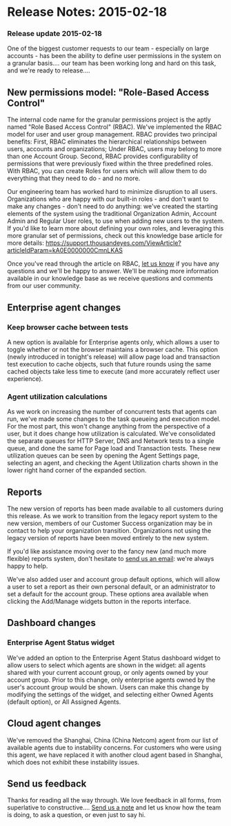 # Release Notes: 2015-02-18

### Release update 2015-02-18

One of the biggest customer requests to our team - especially on large accounts - has been the ability to define user permissions in the system on a granular basis.... our team has been working long and hard on this task, and we're ready to release....

## New permissions model: "Role-Based Access Control"

The internal code name for the granular permissions project is the aptly named "Role Based Access Control" \(RBAC\).  We've implemented the RBAC model for user and user group management.  RBAC provides two principal benefits: First, RBAC eliminates the hierarchical relationships between users, accounts and organizations; Under RBAC, users may belong to more than one Account Group. Second, RBAC provides configurability of permissions that were previously fixed within the three predefined roles. With RBAC, you can create Roles for users which will allow them to do everything that they need to do - and no more.  

Our engineering team has worked hard to minimize disruption to all users.  Organizations who are happy with our built-in roles -  and don't want to make any changes - don't need to do anything: we've created the starting elements of the system using the traditional Organization Admin, Account Admin and Regular User roles, to use when adding new users to the system.  If you'd like to learn more about defining your own roles, and leveraging this more granular set of permissions, check out this knowledge base article for more details: https://support.thousandeyes.com/ViewArticle?articleIdParam=kA0E0000000CmnLKAS

Once you've read through the article on RBAC, [let us know](mailto:support@thousandeyes.com?subject=RBAC+Questions) if you have any questions and we'll be happy to answer.  We'll be making more information available in our knowledge base as we receive questions and comments from our user community.

## Enterprise agent changes

### Keep browser cache between tests

A new option is available for Enterprise agents only, which allows a user to toggle whether or not the browser maintains a browser cache.  This option \(newly introduced in tonight's release\) will allow page load and transaction test execution to cache objects, such that future rounds using the same cached objects take less time to execute \(and more accurately reflect user experience\).

### Agent utilization calculations

As we work on increasing the number of concurrent tests that agents can run, we've made some changes to the task queueing and execution model.  For the most part, this won't change anything from the perspective of a user, but it does change how utilization is calculated.  We've consolidated the separate queues for HTTP Server, DNS and Network tests to a single queue, and done the same for Page load and Transaction tests.  These new utilization queues can be seen by opening the Agent Settings page, selecting an agent, and checking the Agent Utilization charts shown in the lower right hand corner of the expanded section.

##  Reports

The new version of reports has been made available to all customers during this release.  As we work to transition from the legacy report system to the new version, members of our Customer Success organization may be in contact to help your organization transition.  Organizations not using the legacy version of reports have been moved entirely to the new system.

If you'd like assistance moving over to the fancy new \(and much more flexible\) reports system, don't hesitate to [send us an email](mailto:support@thousandeyes.com?subject=Reports+help): we're always happy to help.

We've also added user and account group default options, which will allow a user to set a report as their own personal default, or an administrator to set a default for the account group.  These options area available when clicking the Add/Manage widgets button in the reports interface.

## Dashboard changes

### Enterprise Agent Status widget

We've added an option to the Enterprise Agent Status dashboard widget to allow users to select which agents are shown in the widget: all agents shared with your current account group, or only agents owned by your account group.  Prior to this change, only enterprise agents owned by the user's account group would be shown.  Users can make this change by modifying the settings of the widget, and selecting either Owned Agents \(default option\), or All Assigned Agents.

## Cloud agent changes

We've removed the Shanghai, China \(China Netcom\) agent from our list of available agents due to instability concerns.  For customers who were using this agent, we have replaced it with another cloud agent based in Shanghai, which does not exhibit these instability issues.  

## Send us feedback

Thanks for reading all the way through.  We love feedback in all forms, from superlative to constructive.... [Send us a note](mailto:support@thousandeyes.com?subject=Feb+18+2015+Release+Comment) and let us know how the team is doing, to ask a question, or even just to say hi. 

